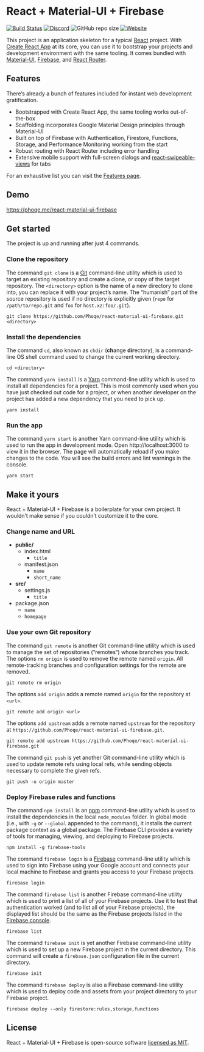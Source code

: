 # React + Material-UI + Firebase

[![Build Status](https://travis-ci.org/Phoqe/react-material-ui-firebase.svg?branch=master)](https://travis-ci.org/Phoqe/react-material-ui-firebase)
[![Discord](https://img.shields.io/discord/567707014361513995.svg)](https://discord.gg/y3EMyrN)
![GitHub repo size](https://img.shields.io/github/repo-size/Phoqe/react-material-ui-firebase.svg)
[![Website](https://img.shields.io/website/https/phoqe.me/react-material-ui-firebase.svg)](https://phoqe.me/react-material-ui-firebase)

This project is an application skeleton for a typical [React](https://reactjs.org) project. With [Create React App](https://facebook.github.io/create-react-app) at its core, you can use it to bootstrap your projects and development environment with the same tooling. It comes bundled with [Material-UI](https://material-ui.com), [Firebase](https://firebase.google.com), and [React Router](https://reacttraining.com/react-router).

## Features

There’s already a bunch of features included for instant web development gratification.

- Bootstrapped with Create React App, the same tooling works out-of-the-box
- Scaffolding incorporates Google Material Design principles through Material-UI
- Built on top of Firebase with Authentication, Firestore, Functions, Storage, and Performance Monitoring working from the start
- Robust routing with React Router including error handling
- Extensive mobile support with full-screen dialogs and [react-swipeable-views](https://react-swipeable-views.com) for tabs

For an exhaustive list you can visit the [Features page](https://github.com/Phoqe/react-material-ui-firebase/wiki/Features).

## Demo

https://phoqe.me/react-material-ui-firebase

## Get started

The project is up and running after just 4 commands.

### Clone the repository

The command `git clone` is a [Git](https://www.git-scm.com) command-line utility which is used to target an existing repository and create a clone, or copy of the target repository. The `<directory>` option is the name of a new directory to clone into, you can replace it with your project’s name. The “humanish” part of the source repository is used if no directory is explicitly given (`repo` for `/path/to/repo.git` and `foo` for `host.xz:foo/.git`).

```
git clone https://github.com/Phoqe/react-material-ui-firebase.git <directory>
```

### Install the dependencies

The command `cd`, also known as `chdir` (**ch**ange **dir**ectory), is a command-line OS shell command used to change the current working directory.

```
cd <directory>
```

The command `yarn install` is a [Yarn](https://yarnpkg.com) command-line utility which is used to install all dependencies for a project. This is most commonly used when you have just checked out code for a project, or when another developer on the project has added a new dependency that you need to pick up.

```
yarn install
```

### Run the app

The command `yarn start` is another Yarn command-line utility which is used to run the app in development mode. Open http://localhost:3000 to view it in the browser. The page will automatically reload if you make changes to the code. You will see the build errors and lint warnings in the console.

```
yarn start
```

## Make it yours

React + Material-UI + Firebase is a boilerplate for your own project. It wouldn’t make sense if you couldn’t customize it to the core.

### Change name and URL

- **public/**
  - index.html
    - `title`
  - manifest.json
    - `name`
    - `short_name`
- **src/**
  - settings.js
    - `title`
- package.json
  - `name`
  - `homepage`

### Use your own Git repository

The command `git remote` is another Git command-line utility which is used to manage the set of repositories (”remotes“) whose branches you track. The options `rm origin` is used to remove the remote named `origin`. All remote-tracking branches and configuration settings for the remote are removed.

```
git remote rm origin
```

The options `add origin` adds a remote named `origin` for the repository at `<url>`.

```
git remote add origin <url>
```

The options `add upstream` adds a remote named `upstream` for the repository at `https://github.com/Phoqe/react-material-ui-firebase.git`.

```
git remote add upstream https://github.com/Phoqe/react-material-ui-firebase.git
```

The command `git push` is yet another Git command-line utility which is used to update remote refs using local refs, while sending objects necessary to complete the given refs.

```
git push -u origin master
```

### Deploy Firebase rules and functions

The command `npm install` is an [npm](https://www.npmjs.com) command-line utility which is used to install the dependencies in the local `node_modules` folder. In global mode (i.e., with `-g` or `--global` appended to the command), it installs the current package context as a global package. The Firebase CLI provides a variety of tools for managing, viewing, and deploying to Firebase projects.

```
npm install -g firebase-tools
```

The command `firebase login` is a [Firebase](https://firebase.google.com) command-line utility which is used to sign into Firebase using your Google account and connects your local machine to Firebase and grants you access to your Firebase projects.

```
firebase login
```

The command `firebase list` is another Firebase command-line utility which is used to print a list of all of your Firebase projects. Use it to test that authentication worked (and to list all of your Firebase projects), the displayed list should be the same as the Firebase projects listed in the [Firebase console](https://console.firebase.google.com).

```
firebase list
```

The command `firebase init` is yet another Firebase command-line utility which is used to set up a new Firebase project in the current directory. This command will create a `firebase.json` configuration file in the current directory.

```
firebase init
```

The command `firebase deploy` is also a Firebase command-line utility which is used to deploy code and assets from your project directory to your Firebase project.

```
firebase deploy --only firestore:rules,storage,functions
```

## License

React + Material-UI + Firebase is open-source software [licensed as MIT](https://github.com/Phoqe/react-material-ui-firebase/blob/master/LICENSE.md).
